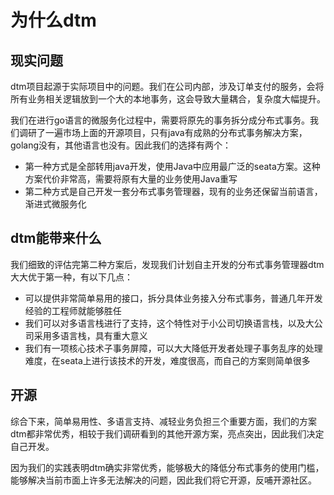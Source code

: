 # 为什么dtm

## 现实问题

dtm项目起源于实际项目中的问题。我们在公司内部，涉及订单支付的服务，会将所有业务相关逻辑放到一个大的本地事务，这会导致大量耦合，复杂度大幅提升。

我们在进行go语言的微服务化过程中，需要将原先的事务拆分成分布式事务。我们调研了一遍市场上面的开源项目，只有java有成熟的分布式事务解决方案，golang没有，其他语言也没有。因此我们的选择有两个：

- 第一种方式是全部转用java开发，使用Java中应用最广泛的seata方案。这种方案代价非常高，需要将原有大量的业务使用Java重写
- 第二种方式是自己开发一套分布式事务管理器，现有的业务还保留当前语言，渐进式微服务化

## dtm能带来什么

我们细致的评估完第二种方案后，发现我们计划自主开发的分布式事务管理器dtm大大优于第一种，有以下几点：

- 可以提供非常简单易用的接口，拆分具体业务接入分布式事务，普通几年开发经验的工程师就能够胜任
- 我们可以对多语言栈进行了支持，这个特性对于小公司切换语言栈，以及大公司采用多语言栈，具有重大意义
- 我们有一项核心技术子事务屏障，可以大大降低开发者处理子事务乱序的处理难度，在seata上进行该技术的开发，难度很高，而自己的方案则简单很多

## 开源

综合下来，简单易用性、多语言支持、减轻业务负担三个重要方面，我们的方案dtm都非常优秀，相较于我们调研看到的其他开源方案，亮点突出，因此我们决定自己开发。

因为我们的实践表明dtm确实非常优秀，能够极大的降低分布式事务的使用门槛，能够解决当前市面上许多无法解决的问题，因此我们将它开源，反哺开源社区。
